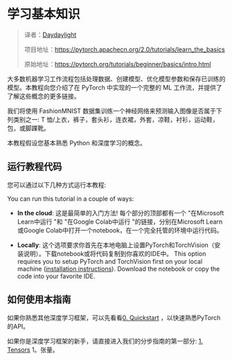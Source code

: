 # 学习基本知识

> 译者：[Daydaylight](https://github.com/Daydaylight)
>
> 项目地址：https://pytorch.apachecn.org/2.0/tutorials/learn_the_basics
>
> 原始地址：https://pytorch.org/tutorials/beginner/basics/intro.html


大多数机器学习工作流程包括处理数据、创建模型、优化模型参数和保存已训练的模型。本教程向您介绍了在 PyTorch 中实现的一个完整的 ML 工作流，并提供了了解这些概念的更多链接。

我们将使用 FashionMNIST 数据集训练一个神经网络来预测输入图像是否属于下列类别之一: T 恤/上衣，裤子，套头衫，连衣裙，外套，凉鞋，衬衫，运动鞋，包，或脚踝靴。


本教程假设您基本熟悉 Python 和深度学习的概念。

## 运行教程代码


您可以通过以下几种方式运行本教程:

You can run this tutorial in a couple of ways:

- **In the cloud**: 这是最简单的入门方法! 每个部分的顶部都有一个 "在Microsoft Learn中运行 "和 "在Google Colab中运行 "的链接，分别在Microsoft Learn或Google Colab中打开一个notebook，在一个完全托管的环境中运行代码。

- **Locally**: 这个选项要求你首先在本地电脑上设置PyTorch和TorchVision（安装说明）。下载notebook或将代码复制到你喜欢的IDE中。
This option requires you to setup PyTorch and TorchVision first on your local machine ([installation instructions](https://pytorch.org/get-started/locally/)). Download the notebook or copy the code into your favorite IDE.


## 如何使用本指南 
如果你熟悉其他深度学习框架，可以先看看[0. Quickstart](quickstart_tutorial.html) ，以快速熟悉PyTorch的API。

如果你是深度学习框架的新手，请直接进入我们的分步指南的第一部分: [1. Tensors](tensor_tutorial.html) 1。张量。


